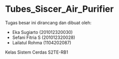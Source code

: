 # Tubes_Siscer_Air_Purifier


Tugas besar ini dirancang dan dibuat oleh:
- Eka Sugiarto (201012320030)
- Sefani Fitria S (201012320028)
- Lailatul Rohma (1104202087)


Kelas Sistem Cerdas S2TE-RB1
